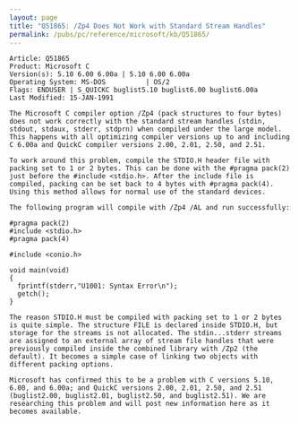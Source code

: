 ```yaml
---
layout: page
title: "Q51865: /Zp4 Does Not Work with Standard Stream Handles"
permalink: /pubs/pc/reference/microsoft/kb/Q51865/
---
```


	Article: Q51865
	Product: Microsoft C
	Version(s): 5.10 6.00 6.00a | 5.10 6.00 6.00a
	Operating System: MS-DOS          | OS/2
	Flags: ENDUSER | S_QUICKC buglist5.10 buglist6.00 buglist6.00a
	Last Modified: 15-JAN-1991
	
	The Microsoft C compiler option /Zp4 (pack structures to four bytes)
	does not work correctly with the standard stream handles (stdin,
	stdout, stdaux, stderr, stdprn) when compiled under the large model.
	This happens with all optimizing compiler versions up to and including
	C 6.00a and QuickC compiler versions 2.00, 2.01, 2.50, and 2.51.
	
	To work around this problem, compile the STDIO.H header file with
	packing set to 1 or 2 bytes. This can be done with the #pragma pack(2)
	just before the #include <stdio.h>. After the include file is
	compiled, packing can be set back to 4 bytes with #pragma pack(4).
	Using this method allows for normal use of the standard devices.
	
	The following program will compile with /Zp4 /AL and run successfully:
	
	#pragma pack(2)
	#include <stdio.h>
	#pragma pack(4)
	
	#include <conio.h>
	
	void main(void)
	{
	  fprintf(stderr,"U1001: Syntax Error\n");
	  getch();
	}
	
	The reason STDIO.H must be compiled with packing set to 1 or 2 bytes
	is quite simple. The structure FILE is declared inside STDIO.H, but
	storage for the streams is not allocated. The stdin...stderr streams
	are assigned to an external array of stream file handles that were
	previously compiled inside the combined library with /Zp2 (the
	default). It becomes a simple case of linking two objects with
	different packing options.
	
	Microsoft has confirmed this to be a problem with C versions 5.10,
	6.00, and 6.00a; and QuickC versions 2.00, 2.01, 2.50, and 2.51
	(buglist2.00, buglist2.01, buglist2.50, and buglist2.51). We are
	researching this problem and will post new information here as it
	becomes available.
